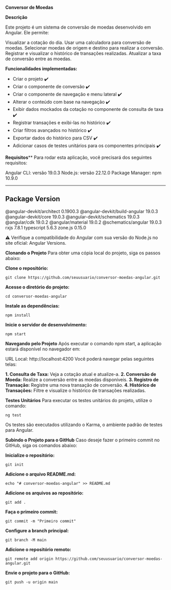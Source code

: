 **Conversor de Moedas**

**Descrição**

Este projeto é um sistema de conversão de moedas desenvolvido em Angular. Ele permite:

Visualizar a cotação do dia.
Usar uma calculadora para conversão de moedas.
Selecionar moedas de origem e destino para realizar a conversão.
Registrar e visualizar o histórico de transações realizadas.
Atualizar a taxa de conversão entre as moedas.

**Funcionalidades implementadas:**
- Criar o projeto ✔️
- Criar o componente de conversão ✔️
- Criar o componente de navegação e menu lateral ✔️
- Alterar o conteúdo com base na navegação ✔️
- Exibir dados mockados da cotação no componente de consulta de taxa ✔️
- Registrar transações e exibi-las no histórico ✔️
- Criar filtros avançados no histórico ✔️
- Exportar dados do histórico para CSV ✔️
- Adicionar casos de testes unitários para os componentes principais ✔️
  
**Requisitos****
Para rodar esta aplicação, você precisará dos seguintes requisitos:

Angular CLI: versão 19.0.3
Node.js: versão 22.12.0
Package Manager: npm 10.9.0

--------------------------------------
**Package**                   **Version**
---------------------------------------------------------
@angular-devkit/architect       0.1900.3
@angular-devkit/build-angular   19.0.3
@angular-devkit/core            19.0.3
@angular-devkit/schematics      19.0.3
@angular/cdk                    19.0.2
@angular/material               19.0.2
@schematics/angular             19.0.3
rxjs                            7.8.1
typescript                      5.6.3
zone.js                         0.15.0

⚠️ Verifique a compatibilidade do Angular com sua versão do Node.js no site oficial: Angular Versions.

**Clonando o Projeto**
Para obter uma cópia local do projeto, siga os passos abaixo:

**Clone o repositório:**
```
git clone https://github.com/seuusuario/conversor-moedas-angular.git
```

**Acesse o diretório do projeto:**
```
cd conversor-moedas-angular
```

**Instale as dependências:**
```
npm install
```

**Inicie o servidor de desenvolvimento:**
```
npm start
```

**Navegando pelo Projeto**
Após executar o comando npm start, a aplicação estará disponível no navegador em:

URL Local: http://localhost:4200
Você poderá navegar pelas seguintes telas:

**1. Consulta de Taxa:** Veja a cotação atual e atualize-a.
**2. Conversão de Moeda:** Realize a conversão entre as moedas disponíveis.
**3. Registro de Transação:** Registre uma nova transação de conversão.
**4. Histórico de Transações:** Filtre e visualize o histórico de transações realizadas.

**Testes Unitários**
Para executar os testes unitários do projeto, utilize o comando:
```
ng test
```
Os testes são executados utilizando o Karma, o ambiente padrão de testes para Angular.

**Subindo o Projeto para o GitHub**
Caso deseje fazer o primeiro commit no GitHub, siga os comandos abaixo:

**Inicialize o repositório:**
```
git init
```

**Adicione o arquivo README.md:**
```
echo "# conversor-moedas-angular" >> README.md
```

**Adicione os arquivos ao repositório:**
```
git add .
```

**Faça o primeiro commit:**
```
git commit -m "Primeiro commit"
```

**Configure a branch principal:**
```
git branch -M main
```

**Adicione o repositório remoto:**
```
git remote add origin https://github.com/seuusuario/conversor-moedas-angular.git
```

**Envie o projeto para o GitHub:**
```
git push -u origin main
```
